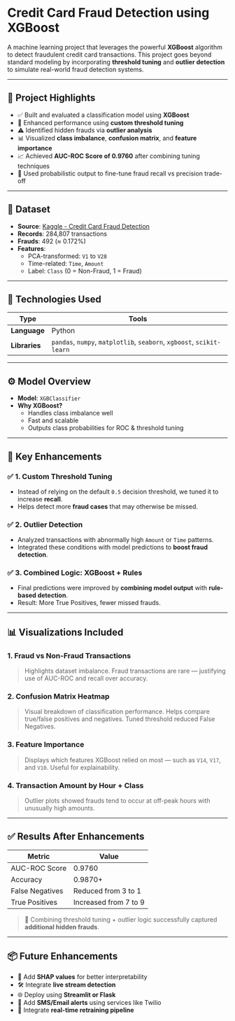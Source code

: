 #  Credit Card Fraud Detection using XGBoost 

A machine learning project that leverages the powerful **XGBoost** algorithm to detect fraudulent credit card transactions. This project goes beyond standard modeling by incorporating **threshold tuning** and **outlier detection** to simulate real-world fraud detection systems.

---

## 🚀 Project Highlights

- ✅ Built and evaluated a classification model using **XGBoost**
- 🧠 Enhanced performance using **custom threshold tuning**
- ⚠️ Identified hidden frauds via **outlier analysis**
- 📊 Visualized **class imbalance**, **confusion matrix**, and **feature importance**
- 📈 Achieved **AUC-ROC Score of 0.9760** after combining tuning techniques
- 🧪 Used probabilistic output to fine-tune fraud recall vs precision trade-off

---

## 📁 Dataset

- **Source**: [Kaggle - Credit Card Fraud Detection](https://www.kaggle.com/datasets/mlg-ulb/creditcardfraud)
- **Records**: 284,807 transactions
- **Frauds**: 492 (≈ 0.172%)
- **Features**:
  - PCA-transformed: `V1` to `V28`
  - Time-related: `Time`, `Amount`
  - Label: `Class` (0 = Non-Fraud, 1 = Fraud)

---

## 🧪 Technologies Used

| Type         | Tools |
|--------------|-------|
| **Language** | Python |
| **Libraries** | `pandas`, `numpy`, `matplotlib`, `seaborn`, `xgboost`, `scikit-learn` |

---

## ⚙️ Model Overview

- **Model**: `XGBClassifier`
- **Why XGBoost?**
  - Handles class imbalance well
  - Fast and scalable
  - Outputs class probabilities for ROC & threshold tuning

---

## 🧠 Key Enhancements

### ✅ 1. **Custom Threshold Tuning**
- Instead of relying on the default `0.5` decision threshold, we tuned it to increase **recall**.
- Helps detect more **fraud cases** that may otherwise be missed.

### ✅ 2. **Outlier Detection**
- Analyzed transactions with abnormally high `Amount` or `Time` patterns.
- Integrated these conditions with model predictions to **boost fraud detection**.

### ✅ 3. **Combined Logic: XGBoost + Rules**
- Final predictions were improved by **combining model output** with **rule-based detection**.
- Result: More True Positives, fewer missed frauds.

---

## 📊 Visualizations Included

### 1. **Fraud vs Non-Fraud Transactions**
> Highlights dataset imbalance. Fraud transactions are rare — justifying use of AUC-ROC and recall over accuracy.

### 2. **Confusion Matrix Heatmap**
> Visual breakdown of classification performance. Helps compare true/false positives and negatives. Tuned threshold reduced False Negatives.

### 3. **Feature Importance**
> Displays which features XGBoost relied on most — such as `V14`, `V17`, and `V10`. Useful for explainability.

### 4. **Transaction Amount by Hour + Class**
> Outlier plots showed frauds tend to occur at off-peak hours with unusually high amounts.


---

## ✅ Results After Enhancements

| Metric         | Value   |
|----------------|---------|
| AUC-ROC Score  | 0.9760  |
| Accuracy       | 0.9870+ |
| False Negatives| Reduced from 3 to 1 |
| True Positives | Increased from 7 to 9 |

> 🎯 Combining threshold tuning + outlier logic successfully captured **additional hidden frauds**.

---

## 📦 Future Enhancements

- 🧪 Add **SHAP values** for better interpretability
- 🛠 Integrate **live stream detection**
- 🌐 Deploy using **Streamlit or Flask**
- 🔔 Add **SMS/Email alerts** using services like Twilio
- 🔁 Integrate **real-time retraining pipeline**


